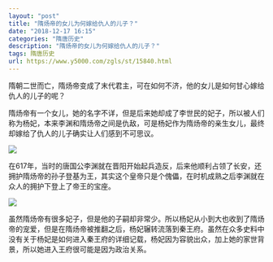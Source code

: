```yaml
---
layout: "post"
title: "隋炀帝的女儿为何嫁给仇人的儿子？"
date: "2018-12-17 16:15"
categories: "隋唐历史"
description: "隋炀帝的女儿为何嫁给仇人的儿子？"
tags: 隋唐历史
url: https://www.y5000.com/zgls/st/15840.html
---
```






隋朝二世而亡，隋炀帝变成了末代君主，可在如何不济，他的女儿是如何甘心嫁给仇人的儿子的呢？

隋炀帝有一个女儿，她的名字不详，但是后来她却成了李世民的妃子，所以被人们称为杨妃，本来李渊和隋炀帝之间是仇敌，可是杨妃作为隋炀帝的亲生女儿，最终却嫁给了仇人的儿子确实让人们感到不可思议。

![](https://img.y5000.com/uploads/allimg/170303/09262A334-0.jpg)

在617年，当时的唐国公李渊就在晋阳开始起兵造反，后来他顺利占领了长安，还拥护隋炀帝的孙子登基为王，其实这个皇帝只是个傀儡，在时机成熟之后李渊就在众人的拥护下登上了帝王的宝座。

![](https://img.y5000.com/uploads/allimg/170303/09262A236-1.jpg)

虽然隋炀帝有很多妃子，但是他的子嗣却非常少。所以杨妃从小到大也收到了隋炀帝的宠爱，但是在隋炀帝被推翻之后，杨妃辗转流落到秦王府。虽然在众多史料中没有关于杨妃是如何进入秦王府的详细记载，杨妃因为容貌出众，加上她的家世背景，所以她进入王府很可能是因为政治关系。

